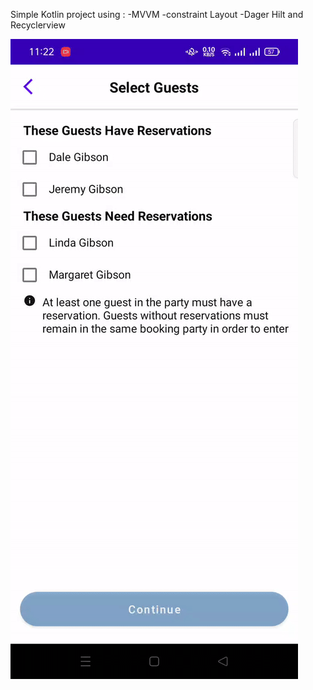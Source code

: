 
Simple Kotlin project using :
-MVVM
-constraint Layout
-Dager Hilt and Recyclerview

![preview](preview.gif)
